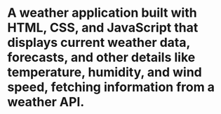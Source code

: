 # A weather application built with HTML, CSS, and JavaScript that displays current weather data, forecasts, and other details like temperature, humidity, and wind speed, fetching information from a weather API.